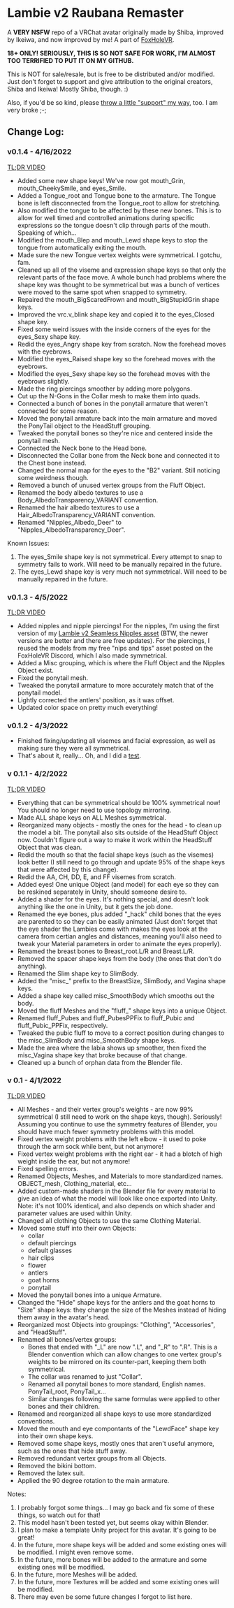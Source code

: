 # Lambie v2 Raubana Remaster
A **VERY NSFW** repo of a VRChat avatar originally made by Shiba, improved by Ikeiwa, and now improved by me! A part of [FoxHoleVR](https://foxholevr.com/). 

**18+ ONLY! SERIOUSLY, THIS IS SO NOT SAFE FOR WORK, I'M ALMOST TOO TERRIFIED TO PUT IT ON MY GITHUB.**

This is NOT for sale/resale, but is free to be distributed and/or modified. Just don't forget to support and give attribution to the original creators, Shiba and Ikeiwa! Mostly Shiba, though. :)

Also, if you'd be so kind, please [throw a little "support" my way](https://ko-fi.com/raubana), too. I am very broke ;-;


## Change Log:
### v0.1.4 - 4/16/2022
[TL;DR VIDEO](https://youtu.be/gqvzrNFIj6M)
- Added some new shape keys! We've now got mouth_Grin, mouth_CheekySmile, and eyes_Smile.
- Added a Tongue_root and Tongue bone to the armature. The Tongue bone is left disconnected from the Tongue_root to allow for stretching.
- Also modified the tongue to be affected by these new bones. This is to allow for well timed and controlled animations during specific expressions so the tongue doesn't clip through parts of the mouth. Speaking of which...
- Modified the mouth_Blep and mouth_Lewd shape keys to stop the tongue from automatically exiting the mouth.
- Made sure the new Tongue vertex weights were symmetrical. I gotchu, fam.
- Cleaned up all of the viseme and expression shape keys so that only the relevant parts of the face move. A whole bunch had problems where the shape key was thought to be symmetrical but was a bunch of vertices were moved to the same spot when snapped to symmetry.
- Repaired the mouth_BigScaredFrown and mouth_BigStupidGrin shape keys.
- Improved the vrc.v_blink shape key and copied it to the eyes_Closed shape key.
- Fixed some weird issues with the inside corners of the eyes for the eyes_Sexy shape key.
- Redid the eyes_Angry shape key from scratch. Now the forehead moves with the eyebrows.
- Modified the eyes_Raised shape key so the forehead moves with the eyebrows.
- Modified the eyes_Sexy shape key so the forehead moves with the eyebrows slightly.
- Made the ring piercings smoother by adding more polygons.
- Cut up the N-Gons in the Collar mesh to make them into quads.
- Connected a bunch of bones in the ponytail armature that weren't connected for some reason.
- Moved the ponytail armature back into the main armature and moved the PonyTail object to the HeadStuff grouping.
- Tweaked the ponytail bones so they're nice and centered inside the ponytail mesh.
- Connected the Neck bone to the Head bone.
- Disconnected the Collar bone from the Neck bone and connected it to the Chest bone instead.
- Changed the normal map for the eyes to the "B2" variant. Still noticing some weirdness though.
- Removed a bunch of unused vertex groups from the Fluff Object.
- Renamed the body albedo textures to use a Body_AlbedoTransparency_VARIANT convention.
- Renamed the hair albedo textures to use a Hair_AlbedoTransparency_VARIANT convention.
- Renamed "Nipples_Albedo_Deer" to "Nipples_AlbedoTransparency_Deer".

Known Issues:
1. The eyes_Smile shape key is not symmetrical. Every attempt to snap to symmetry fails to work. Will need to be manually repaired in the future.
2. The eyes_Lewd shape key is very much not symmetrical. Will need to be manually repaired in the future.


### v0.1.3 - 4/5/2022
[TL;DR VIDEO](https://youtu.be/Pb3Ra5HmcqQ)
- Added nipples and nipple piercings! For the nipples, I'm using the first version of my [Lambie v2 Seamless Nipples asset](https://raubana.gumroad.com/l/lambie2_nipples_v2) (BTW, the newer versions are better and there are free updates). For the piercings, I reused the models from my free "nips and tips" asset posted on the FoxHoleVR Discord, which I also made symmetrical.
- Added a Misc grouping, which is where the Fluff Object and the Nipples Object exist.
- Fixed the ponytail mesh.
- Tweaked the ponytail armature to more accurately match that of the ponytail model.
- Lightly corrected the antlers' position, as it was offset.
- Updated color space on pretty much everything!


### v0.1.2 - 4/3/2022
- Finished fixing/updating all visemes and facial expression, as well as making sure they were all symmetrical.
- That's about it, really... Oh, and I did a [test](https://youtu.be/koyTyDUYci4).


### v 0.1.1 - 4/2/2022
[TL;DR VIDEO](https://youtu.be/WGvrvBIfjzU)

- Everything that can be symmetrical should be 100% symmetrical now! You should no longer need to use topology mirroring.
- Made ALL shape keys on ALL Meshes symmetrical.
- Reorganized many objects - mostly the ones for the head - to clean up the model a bit. The ponytail also sits outside of the HeadStuff Object now. Couldn't figure out a way to make it work within the HeadStuff Object that was clean.
- Redid the mouth so that the facial shape keys (such as the visemes) look better (I still need to go through and update 95% of the shape keys that were affected by this change).
- Redid the AA, CH, DD, E, and FF visemes from scratch.
- Added eyes! One unique Object (and model) for each eye so they can be reskined separately in Unity, should someone desire to.
- Added a shader for the eyes. It's nothing special, and doesn't look anything like the one in Unity, but it gets the job done.
- Renamed the eye bones, plus added "_hack" child bones that the eyes are parented to so they can be easily animated (Just don't forget that the eye shader the Lambies come with makes the eyes look at the camera from certian angles and distances, meaning you'll also need to tweak your Material parameters in order to animate the eyes properly).
- Renamed the breast bones to Breast_root.L/R and Breast.L/R.
- Removed the spacer shape keys from the body (the ones that don't do anything).
- Renamed the Slim shape key to SlimBody.
- Added the "misc_" prefix to the BreastSize, SlimBody, and Vagina shape keys.
- Added a shape key called misc_SmoothBody which smooths out the body.
- Moved the fluff Meshes and the "fluff_" shape keys into a unique Object.
- Renamed fluff_Pubes and fluff_PubesPPFix to fluff_Pubic and fluff_Pubic_PPFix, respectively.
- Tweaked the pubic fluff to move to a correct position during changes to the misc_SlimBody and misc_SmoothBody shape keys.
- Made the area where the labia shows up smoother, then fixed the misc_Vagina shape key that broke because of that change.
- Cleaned up a bunch of orphan data from the Blender file.


### v 0.1 - 4/1/2022
[TL;DR VIDEO](https://youtu.be/1p84gk1ri6w)

- All Meshes - and their vertex group's weights - are now 99% symmetrical (I still need to work on the shape keys, though). Seriously! Assuming you continue to use the symmetry features of Blender, you should have much fewer symmetry problems with this model.
- Fixed vertex weight problems with the left elbow - it used to poke through the arm sock while bent, but not anymore!
- Fixed vertex weight problems with the right ear - it had a blotch of high weight inside the ear, but not anymore!
- Fixed spelling errors.
- Renamed Objects, Meshes, and Materials to more standardized names. OBJECT_mesh, Clothing_material, etc...
- Added custom-made shaders in the Blender file for every material to give an idea of what the model will look like once exported into Unity. Note: it's not 100% identical, and also depends on which shader and parameter values are used within Unity.
- Changed all clothing Objects to use the same Clothing Material.
- Moved some stuff into their own Objects:
  - collar
  - default piercings
  - default glasses
  - hair clips
  - flower
  - antlers
  - goat horns
  - ponytail
- Moved the ponytail bones into a unique Armature.
- Changed the "Hide" shape keys for the antlers and the goat horns to "Size" shape keys: they change the size of the Meshes instead of hiding them away in the avatar's head.
- Reorganized most Objects into groupings: "Clothing", "Accessories", and "HeadStuff".
- Renamed all bones/vertex groups:
  - Bones that ended with "_L" are now ".L", and "_R" to ".R". This is a Blender convention which can allow changes to one vertex group's weights to be mirrored on its counter-part, keeping them both symmetrical.
  - The collar was renamed to just "Collar".
  - Renamed all ponytail bones to more standard, English names. PonyTail_root, PonyTail_x...
  - Similar changes following the same formulas were applied to other bones and their children.
- Renamed and reorganized all shape keys to use more standardized conventions.
- Moved the mouth and eye compontants of the "LewdFace" shape key into their own shape keys.
- Removed some shape keys, mostly ones that aren't useful anymore, such as the ones that hide stuff away.
- Removed redundant vertex groups from all Objects.
- Removed the bikini bottom.
- Removed the latex suit.
- Applied the 90 degree rotation to the main armature.

Notes:
1. I probably forgot some things... I may go back and fix some of these things, so watch out for that!
2. This model hasn't been tested yet, but seems okay within Blender.
3. I plan to make a template Unity project for this avatar. It's going to be great!
4. In the future, more shape keys will be added and some existing ones will be modified. I might even remove some.
5. In the future, more bones will be added to the armature and some existing ones will be modified.
6. In the future, more Meshes will be added.
7. In the future, more Textures will be added and some existing ones will be modified.
8. There may even be some future changes I forgot to list here.